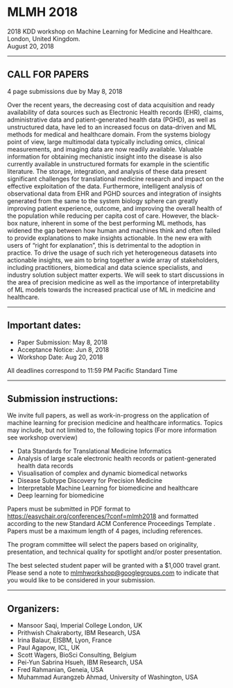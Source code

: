 # MLMH 2018

2018 KDD workshop on Machine Learning for Medicine and Healthcare.  
London, United Kingdom.  
August 20, 2018  

---------------------------------
CALL FOR PAPERS
---------------------------------

4 page submissions due by May 8, 2018

Over the recent years, the decreasing cost of data acquisition and ready
availability of data sources such as Electronic Health records (EHR), claims,
administrative data and patient-generated health data (PGHD), as well as
unstructured data, have led to an increased focus on data-driven and ML methods
for medical and healthcare domain. From the systems biology point of view,
large multimodal data typically including omics, clinical measurements, and
imaging data are now readily available. Valuable information for obtaining
mechanistic insight into the disease is also currently available in
unstructured formats for example in the scientific literature. The storage,
integration, and analysis of these data present significant challenges for
translational medicine research and impact on the effective exploitation of the
data. Furthermore, intelligent analysis of observational data from EHR and PGHD
sources and integration of insights generated from the same to the system
biology sphere can greatly improving patient experience, outcome, and improving
the overall health of the population while reducing per capita cost of care.
However, the black-box nature, inherent in some of the best performing ML
methods, has widened the gap between how human and machines think and often
failed to provide explanations to make insights actionable. In the new era with
users of “right for explanation”, this is detrimental to the adoption in
practice. To drive the usage of such rich yet heterogeneous datasets into
actionable insights, we aim to bring together a wide array of stakeholders,
including practitioners, biomedical and data science specialists, and industry
solution subject matter experts. We will seek to start discussions in the area
of precision medicine as well as the importance of interpretability of ML
models towards the increased practical use of ML in medicine and healthcare. 


--------------------------
Important dates:
--------------------------

* Paper Submission: May 8, 2018
* Acceptance Notice: Jun 8, 2018
* Workshop Date: Aug 20, 2018

All deadlines correspond to 11:59 PM Pacific Standard Time 

---------------------------------
Submission instructions:
---------------------------------

We invite full papers, as well as work-in-progress on the application of
machine learning for precision medicine and healthcare informatics. Topics may
include, but not limited to, the following topics (For more information see
workshop overview)
 
* Data Standards for Translational Medicine Informatics
* Analysis of large scale electronic health records or patient-generated health data records
* Visualisation of complex and dynamic biomedical networks
* Disease Subtype Discovery for Precision Medicine
* Interpretable Machine Learning for biomedicine and healthcare
* Deep learning for biomedicine

Papers must be submitted in PDF format to
https://easychair.org/conferences/?conf=mlmh2018 and formatted according to the
new Standard ACM Conference Proceedings Template . Papers must be a maximum
length of 4 pages, including references.

The program committee will select the papers based on originality,
presentation, and technical quality for spotlight and/or poster presentation.

The best selected student paper will be granted with a $1,000 travel grant. Please
send a note to mlmhworkshop@googlegroups.com to indicate that you would like to be considered in your
submission.

---------------------------------
Organizers:
---------------------------------

*  Mansoor Saqi, Imperial College London, UK
*  Prithwish Chakraborty, IBM Research, USA
*  Irina Balaur, EISBM, Lyon, France
*  Paul Agapow, ICL, UK
*  Scott Wagers, BioSci Consulting, Belgium
*  Pei-Yun Sabrina Hsueh, IBM Research, USA
*  Fred Rahmanian, Geneia, USA
*  Muhammad Aurangzeb Ahmad, University of Washington, USA
